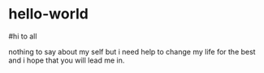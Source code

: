 # hello-world

#hi to all

nothing to say about my self but i need help to change my life for the best and i hope that you will lead me in.
